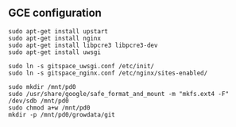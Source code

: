## GCE configuration

    sudo apt-get install upstart
    sudo apt-get install nginx
    sudo apt-get install libpcre3 libpcre3-dev
    sudo apt-get install uwsgi

    sudo ln -s gitspace_uwsgi.conf /etc/init/
    sudo ln -s gitspace_nginx.conf /etc/nginx/sites-enabled/

    sudo mkdir /mnt/pd0
    sudo /usr/share/google/safe_format_and_mount -m "mkfs.ext4 -F" /dev/sdb /mnt/pd0
    sudo chmod a+w /mnt/pd0
    mkdir -p /mnt/pd0/growdata/git
